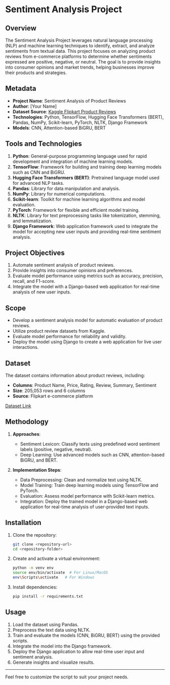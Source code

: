 # Sentiment Analysis Project

## Overview
The Sentiment Analysis Project leverages natural language processing (NLP) and machine learning techniques to identify, extract, and analyze sentiments from textual data. This project focuses on analyzing product reviews from e-commerce platforms to determine whether sentiments expressed are positive, negative, or neutral. The goal is to provide insights into consumer opinions and market trends, helping businesses improve their products and strategies.

## Metadata
- **Project Name**: Sentiment Analysis of Product Reviews
- **Author**: [Your Name]
- **Dataset Source**: [Kaggle Flipkart Product Reviews](https://www.kaggle.com/datasets/niraliivaghani/flipkart-product-customer-reviews-dataset)
- **Technologies**: Python, TensorFlow, Hugging Face Transformers (BERT), Pandas, NumPy, Scikit-learn, PyTorch, NLTK, Django Framework
- **Models**: CNN, Attention-based BiGRU, BERT

## Tools and Technologies
1. **Python**: General-purpose programming language used for rapid development and integration of machine learning models.
2. **TensorFlow**: Framework for building and training deep learning models such as CNN and BiGRU.
3. **Hugging Face Transformers (BERT)**: Pretrained language model used for advanced NLP tasks.
4. **Pandas**: Library for data manipulation and analysis.
5. **NumPy**: Library for numerical computations.
6. **Scikit-learn**: Toolkit for machine learning algorithms and model evaluation.
7. **PyTorch**: Framework for flexible and efficient model training.
8. **NLTK**: Library for text preprocessing tasks like tokenization, stemming, and lemmatization.
9. **Django Framework**: Web application framework used to integrate the model for accepting new user inputs and providing real-time sentiment analysis.

## Project Objectives
1. Automate sentiment analysis of product reviews.
2. Provide insights into consumer opinions and preferences.
3. Evaluate model performance using metrics such as accuracy, precision, recall, and F1-score.
4. Integrate the model with a Django-based web application for real-time analysis of new user inputs.

## Scope
- Develop a sentiment analysis model for automatic evaluation of product reviews.
- Utilize product review datasets from Kaggle.
- Evaluate model performance for reliability and validity.
- Deploy the model using Django to create a web application for live user interactions.

## Dataset
The dataset contains information about product reviews, including:
- **Columns**: Product Name, Price, Rating, Review, Summary, Sentiment
- **Size**: 205,053 rows and 6 columns
- **Source**: Flipkart e-commerce platform

[Dataset Link](https://www.kaggle.com/datasets/niraliivaghani/flipkart-product-customer-reviews-dataset)

## Methodology
1. **Approaches**:
   - Sentiment Lexicon: Classify texts using predefined word sentiment labels (positive, negative, neutral).
   - Deep Learning: Use advanced models such as CNN, attention-based BiGRU, and BERT.

2. **Implementation Steps**:
   - Data Preprocessing: Clean and normalize text using NLTK.
   - Model Training: Train deep learning models using TensorFlow and PyTorch.
   - Evaluation: Assess model performance with Scikit-learn metrics.
   - Integration: Deploy the trained model in a Django-based web application for real-time analysis of user-provided text inputs.

## Installation
1. Clone the repository:
   ```bash
   git clone <repository-url>
   cd <repository-folder>
   ```
2. Create and activate a virtual environment:
   ```bash
   python -m venv env
   source env/bin/activate  # For Linux/MacOS
   env\Scripts\activate   # For Windows
   ```
3. Install dependencies:
   ```bash
   pip install -r requirements.txt
   ```

## Usage
1. Load the dataset using Pandas.
2. Preprocess the text data using NLTK.
3. Train and evaluate the models (CNN, BiGRU, BERT) using the provided scripts.
4. Integrate the model into the Django framework.
5. Deploy the Django application to allow real-time user input and sentiment analysis.
6. Generate insights and visualize results.

---
Feel free to customize the script to suit your project needs.

